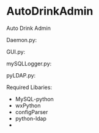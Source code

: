 AutoDrinkAdmin
==============

Auto Drink Admin

Daemon.py:

GUI.py:

mySQLLogger.py:

pyLDAP.py:



Required Libaries:
- MySQL-python
- wxPython
- configParser
- python-ldap
- 
